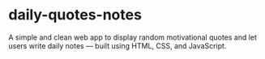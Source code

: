 # daily-quotes-notes
A simple and clean web app to display random motivational quotes and let users write daily notes — built using HTML, CSS, and JavaScript.

